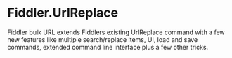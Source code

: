 # Fiddler.UrlReplace
Fiddler bulk URL extends Fiddlers existing UrlReplace command with a few new features like multiple search/replace items, UI, load and save commands, extended command line interface plus a few other tricks.
